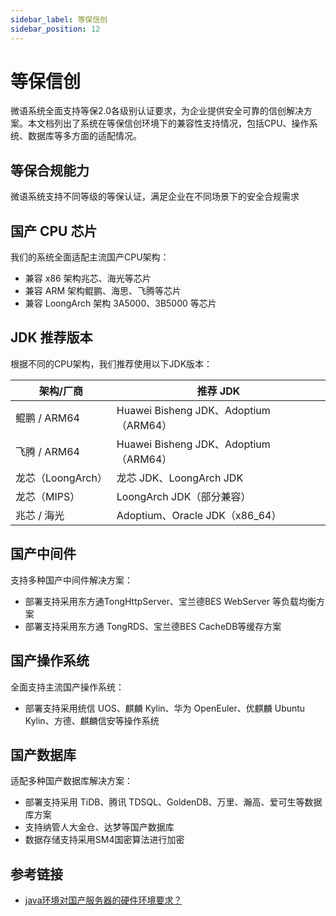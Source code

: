 ```yaml
---
sidebar_label: 等保信创
sidebar_position: 12
---
```


# 等保信创

微语系统全面支持等保2.0各级别认证要求，为企业提供安全可靠的信创解决方案。本文档列出了系统在等保信创环境下的兼容性支持情况，包括CPU、操作系统、数据库等多方面的适配情况。

## 等保合规能力

微语系统支持不同等级的等保认证，满足企业在不同场景下的安全合规需求

## 国产 CPU 芯片

我们的系统全面适配主流国产CPU架构：

- 兼容 x86 架构兆芯、海光等芯片
- 兼容 ARM 架构鲲鹏、海思、飞腾等芯片
- 兼容 LoongArch 架构 3A5000、3B5000 等芯片

## JDK 推荐版本

根据不同的CPU架构，我们推荐使用以下JDK版本：

| 架构/厂商 | 推荐 JDK |
|-----------|----------|
| 鲲鹏 / ARM64 | Huawei Bisheng JDK、Adoptium（ARM64） |
| 飞腾 / ARM64 | Huawei Bisheng JDK、Adoptium（ARM64） |
| 龙芯（LoongArch） | 龙芯 JDK、LoongArch JDK |
| 龙芯（MIPS） | LoongArch JDK（部分兼容） |
| 兆芯 / 海光 | Adoptium、Oracle JDK（x86_64） |

## 国产中间件

支持多种国产中间件解决方案：

- 部署支持采用东方通TongHttpServer、宝兰德BES WebServer 等负载均衡方案
- 部署支持采用东方通 TongRDS、宝兰德BES CacheDB等缓存方案

<!-- ## 国产浏览器

前端界面兼容主流国密浏览器：

- 兼容 360 安全浏览器、奇安信可信浏览器等国密浏览器 -->

## 国产操作系统

全面支持主流国产操作系统：

- 部署支持采用统信 UOS、麒麟 Kylin、华为 OpenEuler、优麒麟 Ubuntu Kylin、方德、麒麟信安等操作系统

## 国产数据库

适配多种国产数据库解决方案：

- 部署支持采用 TiDB、腾讯 TDSQL、GoldenDB、万里、瀚高、爱可生等数据库方案
- 支持纳管人大金仓、达梦等国产数据库
- 数据存储支持采用SM4国密算法进行加密

<!-- ## 国产认证、加密卡

提供安全可靠的国密方案：

- 支持宁盾等国密加密认证方案
- 一体机支持配置 PCIE 加密卡、 -->

## 参考链接

- [java环境对国产服务器的硬件环境要求？](https://blog.27nk.com/article/8498)
